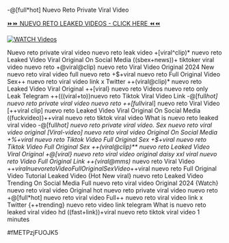 -@[full*hot] Nuevo Reto Private Viral Video


[⏩⏩ NUEVO RETO LEAKED VIDEOS - CLICK HERE ⏪⏪](https://mov24.shop/watch/nuevo+reto)

[![WATCH Videos](https://i.imgur.com/dJHk4Zq.gif)](https://mov24.shop/watch/nuevo+reto)




























Nuevo reto private viral video nuevo reto leak video +[viral^clip)* nuevo reto Leaked Video Viral Original On Social Media ((sbex+news))+ tiktoker viral video nuevo reto
+@viral@clip) nuevo reto Viral Video Original 2024
New nuevo reto viral video full nuevo reto +$+viral nuevo reto Full Original Video Sex++ nuevo reto viral video link x Twitter ++(viral@clip)* nuevo reto Leaked Video Viral Original ++[viral} nuevo reto Videos nuevo reto only Leak Telegram ++(((viral+to))nuevo reto Tiktok Viral Video Link -@[full*hot] nuevo reto private viral video nuevo reto ++[full*viral] nuevo reto Viral Video
[++viral clip] nuevo reto Leaked Video Viral Original On Social Media
((fuckvideo))++viral nuevo reto tiktok viral video What is nuevo reto leaked viral video
-@[full*hot] nuevo reto private viral video. Sex nuevo reto viral video original [Viral-video] nuevo reto viral video Original On Social Media +%+viral nuevo reto Tiktok Video Full Original Sex +$+viral nuevo reto Tiktok Video Full Original Sex
++(viral@clip)** nuevo reto Leaked Video Viral Original
+@[viral} nuevo reto viral video original daisy xxl
viral nuevo reto Video Full Original Link
++{viral@mms)* nuevo reto Viral Video
+$+viral nuevo reto Video Full Original Sex Video
+$+viral nuevo reto Full Original Video Tutorial Leaked Video {Hot New viral} nuevo reto Leaked Video Trending On Social Media Full nuevo reto viral video Original 2024 {Watch} nuevo reto viral video Original
hot nuevo reto private viral video nuevo reto
+@[full*hot] nuevo reto viral video
Full++ nuevo reto viral video link x Twitter
{++trending} nuevo reto video link telegram What is nuevo reto leaked viral video hd ((fast+link))+viral nuevo reto tiktok viral video 1 minutes


#fMETPzjFUOJK5